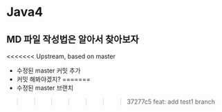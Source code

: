 # Java4

## MD 파일 작성법은 알아서 찾아보자

<<<<<<< Upstream, based on master
- 수정된 master 커밋 추가
- 커밋 해봐야겠지?
=======
- 수정된 master 브랜치
>>>>>>> 37277c5 feat: add test1 branch
